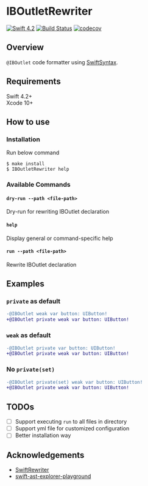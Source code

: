 # IBOutletRewriter

[![Swift 4.2](https://img.shields.io/badge/swift-4.2-orange.svg?style=flat)](https://swift.org/download/)
[![Build Status](https://app.bitrise.io/app/422d74ce9ce2edf9/status.svg?token=LH-9c1ubBpW33I1Nk3b_Qw)](https://app.bitrise.io/app/422d74ce9ce2edf9)
[![codecov](https://codecov.io/gh/kitasuke/IBOutletRewriter/branch/master/graph/badge.svg)](https://codecov.io/gh/kitasuke/IBOutletRewriter)

## Overview

`@IBOutlet` code formatter using [SwiftSyntax](https://github.com/apple/swift-syntax).

## Requirements

Swift 4.2+  
Xcode 10+

## How to use

### Installation

Run below command

```terminal
$ make install
$ IBOutletRewriter help
```

### Available Commands

#### `dry-run --path <file-path>`

Dry-run for rewriting IBOutlet declaration

#### `help`

Display general or command-specific help

#### `run --path <file-path>`

Rewrite IBOutlet declaration

## Examples

### `private` as default

```diff
-@IBOutlet weak var button: UIButton!
+@IBOutlet private weak var button: UIButton!
```

### `weak` as default

```diff
-@IBOutlet private var button: UIButton!
+@IBOutlet private weak var button: UIButton!
```

### No `private(set)`

```diff
-@IBOutlet private(set) weak var button: UIButton!
+@IBOutlet private weak var button: UIButton!
```
## TODOs

- [ ] Support executing `run` to all files in directory
- [ ] Support yml file for customized configuration
- [ ] Better installation way

## Acknowledgements

- [SwiftRewriter](https://github.com/inamiy/SwiftRewriter)
- [swift-ast-explorer-playground](https://github.com/kishikawakatsumi/swift-ast-explorer-playground)
